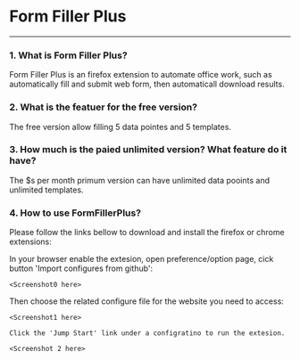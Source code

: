 Form Filler Plus <a name="TOP"></a>
===================

- - - - 
### 1. What is Form Filler Plus? 

   Form Filler Plus is an firefox extension to automate office work, such as automatically fill and submit web form, then automaticall download results.

### 2. What is the featuer for the free version? 
    
   The free version allow filling 5 data pointes and 5 templates.
    
### 3. How much is the paied unlimited version? What feature do it have?

   The $s per month primum version can have unlimited data pooints and unlimited templates.
    
### 4. How to use FormFillerPlus?

   Please follow the links bellow to download and install the firefox or chrome extensions: 
   
   <firefox link here>   <chrome link here>
   
   In your browser enable the extesion, open preference/option page, cick button 'Import configures from github': 

    <Screenshot0 here>

   Then choose the related configure file for the website you need to access: 

    <Screenshot1 here>

    Click the 'Jump Start' link under a configratino to run the extesion. 
    
    <Screenshot 2 here>   

